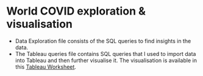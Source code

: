# World COVID exploration & visualisation
* Data Exploration file consists of the SQL queries to find insights in the data.
* The Tableau queries file contains SQL queries that I used to import data into Tableau and then further visualise it. The visualisation is available in this [Tableau Worksheet](https://public.tableau.com/shared/SF56XMXM9?:display_count=n&:origin=viz_share_link).
